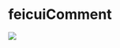 # feicuiComment

![](https://github.com/dailliwang/feicuiComment/blob/master/screen/Screenshot_2017-04-02-09-56-55-283_com.tencent.mm.png)
